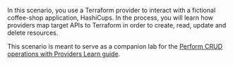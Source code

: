 In this scenario, you use a Terraform provider to interact with a fictional coffee-shop application, HashiCups. In the process, you will learn how providers map target APIs to Terraform in order to create, read, update and delete resources.

This scenario is meant to serve as a companion lab for the [Perform CRUD operations with Providers Learn guide](https://learn.hashicorp.com/tutorials/terraform/provider-use?in=terraform/providers).